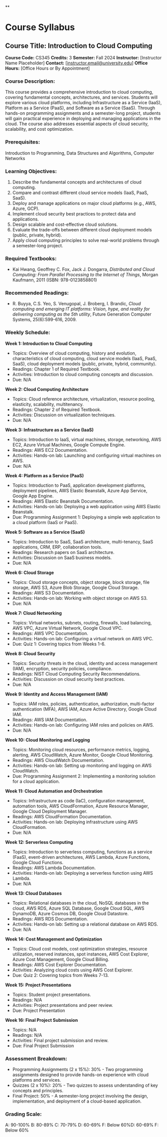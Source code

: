 **
# Course Syllabus
## Course Title: Introduction to Cloud Computing
**Course Code:** CS345
**Credits:** 3
**Semester:** Fall 2024
**Instructor:** [Instructor Name Placeholder]
**Contact:** [instructor.email@university.edu]
**Office Hours:** [Office Hours or By Appointment]

### Course Description:
This course provides a comprehensive introduction to cloud computing, covering fundamental concepts, architectures, and services. Students will explore various cloud platforms, including Infrastructure as a Service (IaaS), Platform as a Service (PaaS), and Software as a Service (SaaS). Through hands-on programming assignments and a semester-long project, students will gain practical experience in deploying and managing applications in the cloud. The course also addresses essential aspects of cloud security, scalability, and cost optimization.

### Prerequisites:
Introduction to Programming, Data Structures and Algorithms, Computer Networks

### Learning Objectives:
1.  Describe the fundamental concepts and architectures of cloud computing.
2.  Compare and contrast different cloud service models (IaaS, PaaS, SaaS).
3.  Deploy and manage applications on major cloud platforms (e.g., AWS, Azure, GCP).
4.  Implement cloud security best practices to protect data and applications.
5.  Design scalable and cost-effective cloud solutions.
6.  Evaluate the trade-offs between different cloud deployment models (public, private, hybrid).
7.  Apply cloud computing principles to solve real-world problems through a semester-long project.

### Required Textbooks:
- Kai Hwang, Geoffrey C. Fox, Jack J. Dongarra, *Distributed and Cloud Computing: From Parallel Processing to the Internet of Things*, Morgan Kaufmann, 2011 (ISBN: 978-0123858801)

### Recommended Readings:
- R. Buyya, C.S. Yeo, S. Venugopal, J. Broberg, I. Brandic, *Cloud computing and emerging IT platforms: Vision, hype, and reality for delivering computing as the 5th utility*, Future Generation Computer Systems, 25(6):599-616, 2009.

### Weekly Schedule:
**Week 1: Introduction to Cloud Computing**
- Topics: Overview of cloud computing, history and evolution, characteristics of cloud computing, cloud service models (IaaS, PaaS, SaaS), cloud deployment models (public, private, hybrid, community).
- Readings: Chapter 1 of Required Textbook.
- Activities: Introduction to cloud computing concepts and discussion.
- Due: N/A

**Week 2: Cloud Computing Architecture**
- Topics: Cloud reference architecture, virtualization, resource pooling, elasticity, scalability, multitenancy.
- Readings: Chapter 2 of Required Textbook.
- Activities: Discussion on virtualization techniques.
- Due: N/A

**Week 3: Infrastructure as a Service (IaaS)**
- Topics: Introduction to IaaS, virtual machines, storage, networking, AWS EC2, Azure Virtual Machines, Google Compute Engine.
- Readings: AWS EC2 Documentation.
- Activities: Hands-on lab: Launching and configuring virtual machines on AWS.
- Due: N/A

**Week 4: Platform as a Service (PaaS)**
- Topics: Introduction to PaaS, application development platforms, deployment pipelines, AWS Elastic Beanstalk, Azure App Service, Google App Engine.
- Readings: AWS Elastic Beanstalk Documentation.
- Activities: Hands-on lab: Deploying a web application using AWS Elastic Beanstalk.
- Due: Programming Assignment 1: Deploying a simple web application to a cloud platform (IaaS or PaaS).

**Week 5: Software as a Service (SaaS)**
- Topics: Introduction to SaaS, SaaS architecture, multi-tenancy, SaaS applications, CRM, ERP, collaboration tools.
- Readings: Research papers on SaaS architecture.
- Activities: Discussion on SaaS business models.
- Due: N/A

**Week 6: Cloud Storage**
- Topics: Cloud storage concepts, object storage, block storage, file storage, AWS S3, Azure Blob Storage, Google Cloud Storage.
- Readings: AWS S3 Documentation.
- Activities: Hands-on lab: Working with object storage on AWS S3.
- Due: N/A

**Week 7: Cloud Networking**
- Topics: Virtual networks, subnets, routing, firewalls, load balancing, AWS VPC, Azure Virtual Network, Google Cloud VPC.
- Readings: AWS VPC Documentation.
- Activities: Hands-on lab: Configuring a virtual network on AWS VPC.
- Due: Quiz 1: Covering topics from Weeks 1-6.

**Week 8: Cloud Security**
- Topics: Security threats in the cloud, identity and access management (IAM), encryption, security policies, compliance.
- Readings: NIST Cloud Computing Security Recommendations.
- Activities: Discussion on cloud security best practices.
- Due: N/A

**Week 9: Identity and Access Management (IAM)**
- Topics: IAM roles, policies, authentication, authorization, multi-factor authentication (MFA), AWS IAM, Azure Active Directory, Google Cloud IAM.
- Readings: AWS IAM Documentation.
- Activities: Hands-on lab: Configuring IAM roles and policies on AWS.
- Due: N/A

**Week 10: Cloud Monitoring and Logging**
- Topics: Monitoring cloud resources, performance metrics, logging, alerting, AWS CloudWatch, Azure Monitor, Google Cloud Monitoring.
- Readings: AWS CloudWatch Documentation.
- Activities: Hands-on lab: Setting up monitoring and logging on AWS CloudWatch.
- Due: Programming Assignment 2: Implementing a monitoring solution for a cloud application.

**Week 11: Cloud Automation and Orchestration**
- Topics: Infrastructure as code (IaC), configuration management, automation tools, AWS CloudFormation, Azure Resource Manager, Google Cloud Deployment Manager.
- Readings: AWS CloudFormation Documentation.
- Activities: Hands-on lab: Deploying infrastructure using AWS CloudFormation.
- Due: N/A

**Week 12: Serverless Computing**
- Topics: Introduction to serverless computing, functions as a service (FaaS), event-driven architectures, AWS Lambda, Azure Functions, Google Cloud Functions.
- Readings: AWS Lambda Documentation.
- Activities: Hands-on lab: Deploying a serverless function using AWS Lambda.
- Due: N/A

**Week 13: Cloud Databases**
- Topics: Relational databases in the cloud, NoSQL databases in the cloud, AWS RDS, Azure SQL Database, Google Cloud SQL, AWS DynamoDB, Azure Cosmos DB, Google Cloud Datastore.
- Readings: AWS RDS Documentation.
- Activities: Hands-on lab: Setting up a relational database on AWS RDS.
- Due: N/A

**Week 14: Cost Management and Optimization**
- Topics: Cloud cost models, cost optimization strategies, resource utilization, reserved instances, spot instances, AWS Cost Explorer, Azure Cost Management, Google Cloud Billing.
- Readings: AWS Cost Explorer Documentation.
- Activities: Analyzing cloud costs using AWS Cost Explorer.
- Due: Quiz 2: Covering topics from Weeks 7-13.

**Week 15: Project Presentations**
- Topics: Student project presentations.
- Readings: N/A
- Activities: Project presentations and peer review.
- Due: Project Presentation

**Week 16: Final Project Submission**
- Topics: N/A
- Readings: N/A
- Activities: Final project submission and review.
- Due: Final Project Submission

### Assessment Breakdown:
*   Programming Assignments (2 x 15%): 30% - Two programming assignments designed to provide hands-on experience with cloud platforms and services.
*   Quizzes (2 x 10%): 20% - Two quizzes to assess understanding of key concepts and principles.
*   Final Project: 50% - A semester-long project involving the design, implementation, and deployment of a cloud-based application.

### Grading Scale:
A: 90-100%
B: 80-89%
C: 70-79%
D: 60-69%
F: Below 60%D: 60-69%
F: Below 60%
